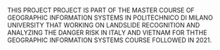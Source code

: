 THIS PROJECT PROJECT IS  PART OF THE MASTER COURSE OF GEOGRAPHIC INFORMATION SYSTEMS IN POLITECHNICO DI MILANO UNIVERSITY THAT WORKING ON LANDSLIDE RECOGNITION AND ANALYZING 
THE DANGER RISK IN ITALY AND VIETNAM FOR THTHE GEOGRAPHIC INFORMATION SYSTEMS COURSE FOLLOWED IN 2021.
